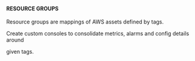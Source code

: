 #### RESOURCE GROUPS


Resource groups are mappings of AWS assets defined by tags.


Create custom consoles to consolidate metrics, alarms and config details around

given tags.

